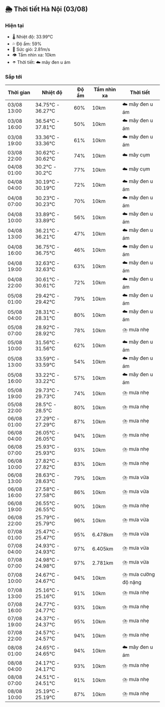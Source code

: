 ## 🌦️ Thời tiết Hà Nội (03/08)

### Hiện tại

- 🌡️ Nhiệt độ: 33.99℃
- 💦 Độ ẩm: 59%
- 💨 Sức gió: 2.81m/s
- 👁️ Tầm nhìn xa: 10km
- ☂️ Thời tiết: ☁️ mây đen u ám

### Sắp tới

| Thời gian | Nhiệt độ | Độ ẩm | Tầm nhìn xa | Thời tiết |
| --- | --- | --- | --- | --- |
| 03/08 13:00 | 34.75℃ - 36.27℃ | 60% | 10km | ☁️ mây đen u ám |
| 03/08 16:00 | 36.54℃ - 37.81℃ | 50% | 10km | ☁️ mây đen u ám |
| 03/08 19:00 | 33.36℃ - 33.36℃ | 61% | 10km | ☁️ mây đen u ám |
| 03/08 22:00 | 30.62℃ - 30.62℃ | 74% | 10km | ☁️ mây cụm |
| 04/08 01:00 | 30.2℃ - 30.2℃ | 77% | 10km | ☁️ mây cụm |
| 04/08 04:00 | 30.19℃ - 30.19℃ | 72% | 10km | ☁️ mây đen u ám |
| 04/08 07:00 | 30.23℃ - 30.23℃ | 70% | 10km | ☁️ mây đen u ám |
| 04/08 10:00 | 33.89℃ - 33.89℃ | 56% | 10km | ☁️ mây đen u ám |
| 04/08 13:00 | 36.21℃ - 36.21℃ | 47% | 10km | ☁️ mây đen u ám |
| 04/08 16:00 | 36.75℃ - 36.75℃ | 46% | 10km | ☁️ mây đen u ám |
| 04/08 19:00 | 32.63℃ - 32.63℃ | 63% | 10km | ☁️ mây đen u ám |
| 04/08 22:00 | 30.61℃ - 30.61℃ | 72% | 10km | ☁️ mây đen u ám |
| 05/08 01:00 | 29.42℃ - 29.42℃ | 79% | 10km | ☁️ mây đen u ám |
| 05/08 04:00 | 28.31℃ - 28.31℃ | 80% | 10km | ☁️ mây đen u ám |
| 05/08 07:00 | 28.92℃ - 28.92℃ | 78% | 10km | ⛈️ mưa nhẹ |
| 05/08 10:00 | 31.56℃ - 31.56℃ | 62% | 10km | ☁️ mây đen u ám |
| 05/08 13:00 | 33.59℃ - 33.59℃ | 54% | 10km | ☁️ mây đen u ám |
| 05/08 16:00 | 33.22℃ - 33.22℃ | 57% | 10km | ☁️ mây đen u ám |
| 05/08 19:00 | 29.73℃ - 29.73℃ | 74% | 10km | ⛈️ mưa nhẹ |
| 05/08 22:00 | 28.5℃ - 28.5℃ | 80% | 10km | ⛈️ mưa nhẹ |
| 06/08 01:00 | 27.29℃ - 27.29℃ | 87% | 10km | ⛈️ mưa nhẹ |
| 06/08 04:00 | 26.05℃ - 26.05℃ | 94% | 10km | ⛈️ mưa nhẹ |
| 06/08 07:00 | 25.93℃ - 25.93℃ | 93% | 10km | ⛈️ mưa nhẹ |
| 06/08 10:00 | 27.82℃ - 27.82℃ | 83% | 10km | ⛈️ mưa nhẹ |
| 06/08 13:00 | 28.63℃ - 28.63℃ | 79% | 10km | ⛈️ mưa vừa |
| 06/08 16:00 | 27.58℃ - 27.58℃ | 86% | 10km | ⛈️ mưa vừa |
| 06/08 19:00 | 26.55℃ - 26.55℃ | 90% | 10km | ⛈️ mưa nhẹ |
| 06/08 22:00 | 25.79℃ - 25.79℃ | 96% | 10km | ⛈️ mưa vừa |
| 07/08 01:00 | 25.47℃ - 25.47℃ | 95% | 6.478km | ⛈️ mưa vừa |
| 07/08 04:00 | 24.93℃ - 24.93℃ | 97% | 6.405km | ⛈️ mưa vừa |
| 07/08 07:00 | 24.98℃ - 24.98℃ | 97% | 2.781km | ⛈️ mưa vừa |
| 07/08 10:00 | 24.67℃ - 24.67℃ | 94% | 10km | ⛈️ mưa cường độ nặng |
| 07/08 13:00 | 25.16℃ - 25.16℃ | 91% | 10km | ⛈️ mưa nhẹ |
| 07/08 16:00 | 24.77℃ - 24.77℃ | 93% | 10km | ⛈️ mưa nhẹ |
| 07/08 19:00 | 24.37℃ - 24.37℃ | 95% | 10km | ⛈️ mưa nhẹ |
| 07/08 22:00 | 24.57℃ - 24.57℃ | 94% | 10km | ⛈️ mưa nhẹ |
| 08/08 01:00 | 24.65℃ - 24.65℃ | 94% | 10km | ☁️ mây đen u ám |
| 08/08 04:00 | 24.17℃ - 24.17℃ | 93% | 10km | ⛈️ mưa nhẹ |
| 08/08 07:00 | 24.51℃ - 24.51℃ | 91% | 10km | ⛈️ mưa nhẹ |
| 08/08 10:00 | 25.19℃ - 25.19℃ | 87% | 10km | ⛈️ mưa nhẹ |
